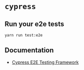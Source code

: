 # `cypress`

## Run your e2e tests
```
yarn run test:e2e
```

## Documentation


- [Cypress E2E Testing Framework](https://docs.cypress.io/guides/core-concepts/introduction-to-cypress.html#Cypress-Can-Be-Simple-Sometimes)